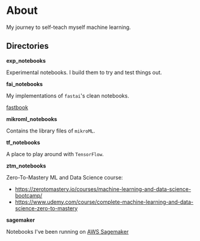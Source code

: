 # About

My journey to self-teach myself machine learning.


## Directories

**exp_notebooks**

Experimental notebooks. I build them to try and test things out.

**fai_notebooks**

My implementations of `fastai`'s clean notebooks.

[fastbook](https://github.com/fastai/fastbook)

**mikroml_notebooks**

Contains the library files of `mikroML`.

**tf_notebooks**

A place to play around with `TensorFlow`.

**ztm_notebooks**

Zero-To-Mastery ML and Data Science course:

- https://zerotomastery.io/courses/machine-learning-and-data-science-bootcamp/
- https://www.udemy.com/course/complete-machine-learning-and-data-science-zero-to-mastery

**sagemaker**

Notebooks I've been running on [AWS Sagemaker](https://aws.amazon.com/sagemaker/)
